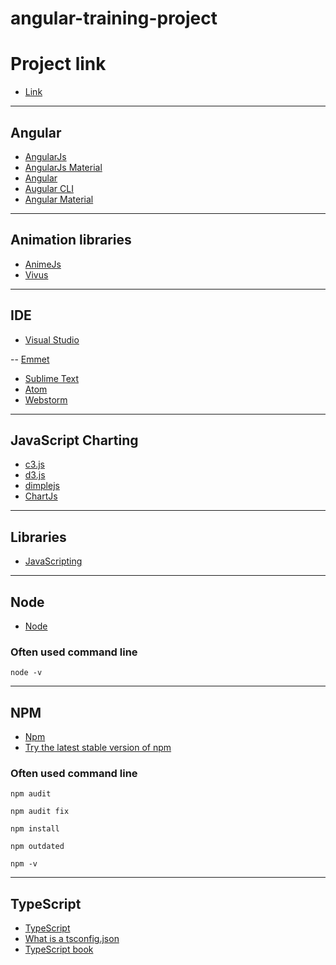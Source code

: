 # angular-training-project

# Project link
- [Link](https://github.com/mickaellherminez/angular-training-project) 

---
## Angular
- [AngularJs](https://angularjs.org/)
- [AngularJs Material](https://material.angularjs.org/latest/)
- [Angular](https://angular.io/)
- [Augular CLI](https://angular.io/cli)
- [Angular Material](https://material.angular.io/)

---
## Animation libraries
- [AnimeJs](https://animejs.com/)
- [Vivus](https://maxwellito.github.io/vivus/)

---
## IDE
- [Visual Studio](https://code.visualstudio.com/)

-- [Emmet](https://docs.emmet.io/cheat-sheet/) 
- [Sublime Text](https://www.sublimetext.com/)
- [Atom](https://atom.io/)
- [Webstorm](https://www.jetbrains.com/fr-fr/webstorm/)

---
## JavaScript Charting 
- [c3.js](https://c3js.org/)
- [d3.js](https://d3js.org/)
- [dimplejs](http://dimplejs.org/)
- [ChartJs](https://www.chartjs.org/)

---
## Libraries
- [JavaScripting](https://www.javascripting.com/)

---
## Node
- [Node](https://nodejs.org/en/download/)
### Often used command line
```node -v```

---
## NPM 
- [Npm](https://www.npmjs.com/)
- [Try the latest stable version of npm](https://docs.npmjs.com/try-the-latest-stable-version-of-npm) 
### Often used command line
```npm audit```

```npm audit fix```

```npm install```

```npm outdated```

```npm -v```

---
## TypeScript
- [TypeScript](https://www.typescriptlang.org/)
- [What is a tsconfig.json](https://www.typescriptlang.org/docs/handbook/tsconfig-json.html)
- [TypeScript book](https://github.com/basarat/typescript-book)

